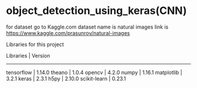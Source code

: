 # object_detection_using_keras(CNN)
for dataset go to Kaggle.com 
dataset name is natural images link is
https://www.kaggle.com/prasunroy/natural-images

Libraries for this project

Libraries          |       Version
____________________________________

tensorflow         |      1.14.0
theano             |       1.0.4
opencv             |       4.2.0
numpy              |       1.16.1
matplotlib         |      3.2.1
keras              |       2.3.1
h5py               |      2.10.0
scikit-learn       |      0.23.1
